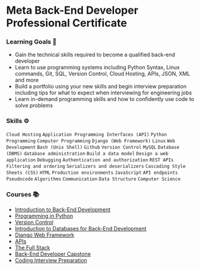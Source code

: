 # Meta Back-End Developer Professional Certificate

### Learning Goals 🎯
- Gain the technical skills required to become a qualified back-end developer
- Learn to use programming systems including Python Syntax, Linux commands, Git, SQL, Version Control, Cloud Hosting, APIs, JSON, XML and more
- Build a portfolio using your new skills and begin interview preparation including tips for what to expect when interviewing for engineering jobs
- Learn in-demand programming skills and how to confidently use code to solve problems
### Skills ⚙️
`Cloud Hosting`
`Application Programming Interfaces (API)`
`Python Programming`
`Computer Programming`
`Django (Web Framework)`
`Linux`
`Web Development`
`Bash (Unix Shell)`
`Github`
`Version Control`
`MySQL`
`Database (DBMS)`
`database administration`
`Build a data model`
`Design a web application`
`Debugging`
`Authentication and authorization`
`REST APIs`
`Filtering and ordering`
`Serializers and deserializers`
`Cascading Style Sheets (CSS)`
`HTML`
`Production environments`
`JavaScript`
`API endpoints`
`Pseudocode`
`Algorithms`
`Communication`
`Data Structure`
`Computer Science`
### Courses 📚
- <a href="https://www.coursera.org/learn/introduction-to-back-end-development?specialization=meta-back-end-developer">Introduction to Back-End Development </a>
- <a href="https://www.coursera.org/learn/programming-in-python?specialization=meta-back-end-developer"> Programming in Python </a>
- <a href="https://www.coursera.org/learn/introduction-to-version-control?specialization=meta-back-end-developer"> Version Control </a>
- <a href="https://www.coursera.org/learn/intro-to-databases-back-end-development?specialization=meta-back-end-developer">Introduction to Databases for Back-End Development </a>
- <a href="https://www.coursera.org/learn/django-web-framework?specialization=meta-back-end-developer">Django Web Framework</a>
- <a href="https://www.coursera.org/learn/apis?specialization=meta-back-end-developer">APIs</a>
- <a href="https://www.coursera.org/learn/the-full-stack?specialization=meta-back-end-developer">The Full Stack</a>
- <a href="https://www.coursera.org/learn/back-end-developer-capstone?specialization=meta-back-end-developer">Back-End Developer Capstone</a>
- <a href="https://www.coursera.org/learn/coding-interview-preparation?specialization=meta-back-end-developer">Coding Interview Preparation</a>
